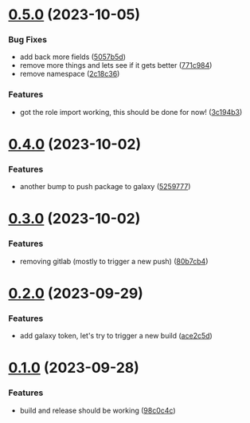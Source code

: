 # [0.5.0](https://github.com/iloveitaly/ansible-dotfiles-bootstrap/compare/v0.4.0...v0.5.0) (2023-10-05)


### Bug Fixes

* add back more fields ([5057b5d](https://github.com/iloveitaly/ansible-dotfiles-bootstrap/commit/5057b5dd27161d061ffcbfd87963d0f3188c6723))
* remove more things and lets see if it gets better ([771c984](https://github.com/iloveitaly/ansible-dotfiles-bootstrap/commit/771c98417dc8da155360a05b048e60036349d2ee))
* remove namespace ([2c18c36](https://github.com/iloveitaly/ansible-dotfiles-bootstrap/commit/2c18c3626833979e414c72e837485e8ded0b66f1))


### Features

* got the role import working, this should be done for now! ([3c194b3](https://github.com/iloveitaly/ansible-dotfiles-bootstrap/commit/3c194b34713df153a6751da406feb05848ed4c9c))



# [0.4.0](https://github.com/iloveitaly/ansible-dotfiles-bootstrap/compare/v0.3.0...v0.4.0) (2023-10-02)


### Features

* another bump to push package to galaxy ([5259777](https://github.com/iloveitaly/ansible-dotfiles-bootstrap/commit/52597772506d41356c89a5b9e01aaf49e33f8e30))



# [0.3.0](https://github.com/iloveitaly/ansible-dotfiles-bootstrap/compare/v0.2.0...v0.3.0) (2023-10-02)


### Features

* removing gitlab (mostly to trigger a new push) ([80b7cb4](https://github.com/iloveitaly/ansible-dotfiles-bootstrap/commit/80b7cb47dfaa5dcfbb1a952c19406ad4d359d87f))



# [0.2.0](https://github.com/iloveitaly/ansible-dotfiles-bootstrap/compare/v0.1.0...v0.2.0) (2023-09-29)


### Features

* add galaxy token, let's try to trigger a new build ([ace2c5d](https://github.com/iloveitaly/ansible-dotfiles-bootstrap/commit/ace2c5d180a70273715d0d2b812e4d5013929095))



# [0.1.0](https://github.com/iloveitaly/ansible-dotfiles-bootstrap/compare/98c0c4cf957314b88bb40642ac83f9022fd38778...v0.1.0) (2023-09-28)


### Features

* build and release should be working ([98c0c4c](https://github.com/iloveitaly/ansible-dotfiles-bootstrap/commit/98c0c4cf957314b88bb40642ac83f9022fd38778))




